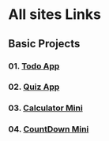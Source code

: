 # All sites Links

## Basic Projects

### 01. [Todo App](https://freecodejunction.github.io/javascript-projects/01TodoApp/)

### 02. [Quiz App](https://freecodejunction.github.io/javascript-projects/02QuizApp/)

### 03. [Calculator Mini](https://freecodejunction.github.io/javascript-projects/03Calculator/)

### 04. [CountDown Mini](https://freecodejunction.github.io/javascript-projects/04CountDownTimer/)
